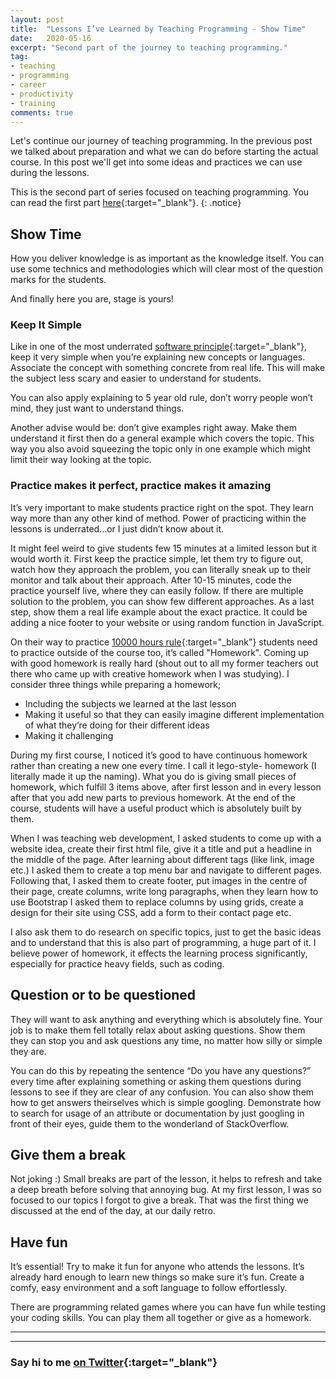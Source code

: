 ```yaml
---
layout: post
title:  "Lessons I’ve Learned by Teaching Programming - Show Time"
date:   2020-05-16
excerpt: "Second part of the journey to teaching programming."
tag:
- teaching
- programming
- career
- productivity
- training
comments: true
---
```

Let's continue our journey of teaching programming. In the previous post we talked about preparation and what we can do before
starting the actual course. In this post we'll get into some ideas and practices we can use during the lessons.

This is the second part of series focused on teaching programming. You can read the first part [here](https://ugurtekbas.com/lessons-ive-learned-by-teaching-programming/){:target="_blank"}.
{: .notice}

## Show Time
How you deliver knowledge is as important as the knowledge itself. You can use some technics and methodologies which will
clear most of the question marks for the students.

And finally here you are, stage is yours!

### Keep It Simple
Like in one of the most underrated [software principle](https://en.wikipedia.org/wiki/KISS_principle){:target="_blank"}, keep it very simple when you’re explaining new concepts or languages. Associate the concept with something concrete from real life. This will make the subject less scary and easier to understand for students.

You can also apply explaining to 5 year old rule, don’t worry people won’t	mind, they just want to understand things.

Another advise would be: don’t give examples right away. Make them understand it first then do a general example which covers the topic. This way you also avoid squeezing the topic only in one example which might limit their way looking at the topic.

### Practice makes it perfect, practice makes it amazing
It’s very important to make students practice right on the spot. They learn way more than any other kind of method. Power of practicing within the lessons is underrated…or I just didn’t know about it.

It might feel weird to give students few 15 minutes at a limited lesson but it would worth it. First keep the practice simple, let them try to figure out, watch how they approach the problem, you can literally sneak up to their monitor and talk about their approach. After 10-15 minutes, code the practice yourself live, where they can easily follow. If there are multiple solution to the problem, you can show few different approaches. As a last step, show them a real life example about the exact practice. It could be adding a nice footer to your website or using random function in JavaScript.

On their way to practice [10000 hours rule](https://en.wikipedia.org/wiki/Outliers_(book)){:target="_blank"} students need to practice outside of the course too, it’s called "Homework". Coming up with good homework is really hard (shout out to all my former teachers out there who came up with creative homework when I was studying). I consider three things while preparing a homework;

- Including the subjects we learned at the last lesson
- Making it useful so that they can easily imagine different implementation of what they’re doing for their different ideas
- Making it challenging

During my first course, I noticed it’s good to have continuous homework rather than creating a new one every time. I call it lego-style- homework (I literally made it up the naming). What you do is giving small pieces of homework, which fulfill 3 items above, after first lesson and in every lesson after that you add new parts to previous homework. At the end of the course, students will have a useful product which is absolutely built by them.

When I was teaching web development, I asked students to come up with a website idea, create their first html file, give it a title and put a headline in the middle of the page. After learning about different tags (like link, image etc.) I asked them to create a top menu bar and navigate to different pages. Following that, I asked them to create footer, put images in the centre of their page, create columns, write long paragraphs, when they learn how to use Bootstrap I asked them to replace columns by using grids, create a design for their site using CSS, add a form to their contact page etc.

I also ask them to do research on specific topics, just to get the basic ideas and to understand that this is also part of programming, a huge part of it. I believe power of homework, it effects the learning process significantly, especially for practice heavy fields, such as coding.

## Question or to be questioned
They will want to ask anything and everything which is absolutely fine. Your job is to make them fell totally relax about asking questions. Show them they can stop you and ask questions any time, no matter how silly or simple they are.

You can do this by repeating the sentence “Do you have any questions?” every time after explaining something or asking them questions during lessons to see if they are clear of any confusion. You can also show them how to get answers theirselves which is simple googling. Demonstrate how to search for usage of an attribute or documentation by just googling in front of their eyes, guide them to the wonderland of StackOverflow.

## Give them a break
Not joking :) Small breaks are part of the lesson, it helps to refresh and take a deep breath before solving that annoying bug. At my first lesson, I was so focused to our topics I forgot to give a break. That was the first thing we discussed at the end of the day, at our daily retro.

## Have fun
It’s essential! Try to make it fun for anyone who attends the lessons. It’s already hard enough to learn new things so make sure it’s fun. Create a comfy, easy environment and a soft language to follow effortlessly.

There are programming related games where you can have fun while testing your coding skills. You can play them all together or give as a homework.

---

---
### Say hi to me [on Twitter](https://twitter.com/ugurtekbas){:target="_blank"}
